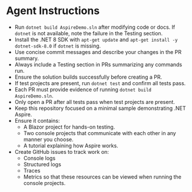 # Agent Instructions

- Run `dotnet build AspireDemo.sln` after modifying code or docs. If `dotnet` is
  not available, note the failure in the Testing section.
- Install the .NET 8 SDK with `apt-get update` and `apt-get install -y dotnet-sdk-8.0` if `dotnet` is missing.
- Use concise commit messages and describe your changes in the PR summary.
- Always include a Testing section in PRs summarizing any commands run.
- Ensure the solution builds successfully before creating a PR.
- If test projects are present, run `dotnet test` and confirm all tests pass.
- Each PR must provide evidence of running `dotnet build AspireDemo.sln`.
- Only open a PR after all tests pass when test projects are present.
- Keep this repository focused on a minimal sample demonstrating .NET Aspire.
- Ensure it contains:
  - A Blazor project for hands-on testing.
  - Two console projects that communicate with each other in any manner you choose.
  - A tutorial explaining how Aspire works.
- Create GitHub issues to track work on:
  - Console logs
  - Structured logs
  - Traces
  - Metrics
  so that these resources can be viewed when running the console projects.
